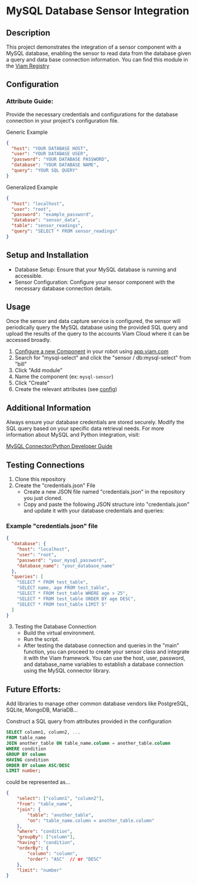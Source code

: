 # MySQL Database Sensor Integration
## Description

This project demonstrates the integration of a sensor component with a MySQL database, enabling the sensor to read data from the database given a query and data base connection information. You can find this module in the [Viam Registry]([https://app.viam.com/registry](https://app.viam.com/module/bill/viam-database-sensor))

## Configuration

### Attribute Guide:

Provide the necessary credentials and configurations for the database connection in your project's configuration file.

Generic Example
```json
{
  "host": "YOUR DATABASE HOST",
  "user": "YOUR DATABASE USER",
  "password": "YOUR DATABASE PASSWORD",
  "database": "YOUR DATABASE NAME",
  "query": "YOUR SQL QUERY"
}
```
Generalized Example
```json
{
  "host": "localhost",
  "user": "root",
  "password": "example_password",
  "database": "sensor_data",
  "table": "sensor_readings",
  "query": "SELECT * FROM sensor_readings"
}
```
## Setup and Installation
  * Database Setup: Ensure that your MySQL database is running and accessible.
  * Sensor Configuration: Configure your sensor component with the necessary database connection details.

## Usage
Once the sensor and data capture service is configured, the sensor will periodically query the MySQL database using the provided SQL query and upload the results of the query to the accounts Viam Cloud where it can be accessed broadly.

1. [Configure a new Component](https://docs.viam.com/registry/configure/) in your robot using [app.viam.com](app.viam.com)
2. Search for "mysql-select" and click the "sensor / db:mysql-select" from "bill"
3. Click "Add module"
4. Name the component (ex: `mysql-sensor`)
5. Click "Create"
6. Create the relevant attributes (see [config](#Configuration))

## Additional Information
Always ensure your database credentials are stored securely.
Modify the SQL query based on your specific data retrieval needs.
For more information about MySQL and Python integration, visit:

[MySQL Connector/Python Developer Guide](https://dev.mysql.com/doc/connector-python/en/)

## Testing Connections
1. Clone this repository
2. Create the "credentials.json" File
    * Create a new JSON file named "credentials.json" in the repository you just cloned.
    * Copy and paste the following JSON structure into "credentials.json" and update it with your database credentials and queries:
### Example "credentials.json" file
```json
{
  "database": {
    "host": "localhost",
    "user": "root",
    "password": "your_mysql_password",
    "database_name": "your_database_name"
  },
  "queries": [
    "SELECT * FROM test_table",
    "SELECT name, age FROM test_table",
    "SELECT * FROM test_table WHERE age > 25",
    "SELECT * FROM test_table ORDER BY age DESC",
    "SELECT * FROM test_table LIMIT 5"
  ]
}
```
3. Testing the Database Connection
    * Build the virtual environment.
    * Run the script.
    * After testing the database connection and queries in the "main" function, you can proceed to create your sensor class and integrate it with the Viam framework. You can use the host, user, password, and database_name variables to establish a database connection using the MySQL connector library.

## Future Efforts:
Add libraries to manage other common database vendors like PostgreSQL, SQLite, MongoDB, MariaDB...

Construct a SQL query from attributes provided in the configuration
```sql
SELECT column1, column2, ...
FROM table_name
JOIN another_table ON table_name.column = another_table.column
WHERE condition
GROUP BY column
HAVING condition
ORDER BY column ASC/DESC
LIMIT number;
```

could be represented as...

```json
{
    "select": ["column1", "column2"],
    "from": "table_name",
    "join": {
        "table": "another_table",
        "on": "table_name.column = another_table.column"
    },
    "where": "condition",
    "groupBy": ["column"],
    "having": "condition",
    "orderBy": {
        "column": "column",
        "order": "ASC"  // or "DESC"
    },
    "limit": "number"
}
```

